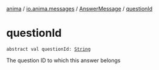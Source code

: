 [anima](../../index.md) / [io.anima.messages](../index.md) / [AnswerMessage](index.md) / [questionId](./question-id.md)

# questionId

`abstract val questionId: `[`String`](https://kotlinlang.org/api/latest/jvm/stdlib/kotlin/-string/index.html)

The question ID to which this answer belongs

